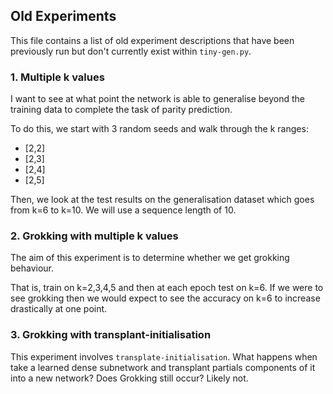 ## Old Experiments

This file contains a list of old experiment descriptions that have been previously run but don't currently exist within `tiny-gen.py`.

### 1. Multiple k values

I want to see at what point the network is able to generalise beyond
the training data to complete the task of parity prediction.

To do this, we start with 3 random seeds and walk through the k ranges:
* [2,2]
* [2,3]
* [2,4]
* [2,5]

Then, we look at the test results on the generalisation dataset which goes from
k=6 to k=10. We will use a sequence length of 10.

### 2. Grokking with multiple k values

The aim of this experiment is to determine whether we get grokking behaviour.

That is, train on k=2,3,4,5 and then at each epoch test on k=6. If we were to see
grokking then we would expect to see the accuracy on k=6 to increase drastically
at one point.

### 3. Grokking with transplant-initialisation

This experiment involves `transplate-initialisation`. What happens when take a learned dense subnetwork and transplant partials components of it into a new network? Does Grokking still occur? Likely not.